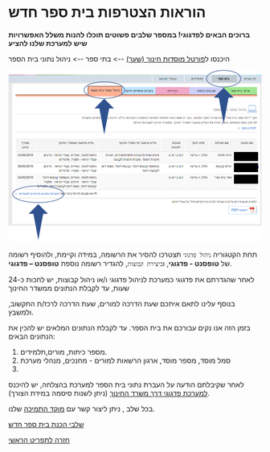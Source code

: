 # הוראות הצטרפות בית ספר חדש
**ברוכים הבאים לפדגוגי! במספר שלבים פשוטים תוכלו להנות משלל האפשרויות שיש למערכת שלנו להציע**

היכנסו ל[פורטל מוסדות חינוך (שער)](http://edu.gov.il/sites/Shaar/Pages/HomePage.aspx) --> בתי ספר --> ניהול נתוני בית הספר

![1](images/1.png)

תחת הקטגוריה `ניהול פדגוגי` תצטרכו להסיר את הרשומה, במידה וקיימת, ולהוסיף רשומה של **טופסנט - פדגוגי**, ו`ביצירת קבוצות`, להגדיר רשומה נוספת **טופסנט – פדגוגי**. 

לאחר שהגדרתם את פדגוגי כמערכת לניהול פדגוגי ו/או ניהול קבוצות, יש לחכות כ-24 שעות, עד לקבלת הנתונים ממשדר החינוך

בנוסף עלינו לתאם איתכם שעת הדרכה למורים, שעת הדרכה לרכז/ת התקשוב, ולמשבץ.

בזמן הזה אנו נקים עבורכם את בית הספר. עד לקבלת הנתונים המלאים יש להכין את הנתונים הבאים:

1. מספר כיתות, מורים,תלמידים.
2. סמל מוסד, מספר מוסד, ארגון הרשאות למורים - מחנכים, מנהלי מערכת
3. 

לאחר שקיבלתם הודעה על העברת נתוני בית הספר למערכת בהצלחה, יש להיכנס [למערכת פדגוגי דרך משרד החינוך](https://pedagogy.co.il/api/v1/student/auth/login/idm) (ניתן לשנות סיסמה במידת הצורך).

בכל שלב , ניתן ליצור קשר עם [מוקד התמיכה](https://pedagogy.co.il/pages/contact.html) שלנו.


[שלבי הכנת בית ספר חדש](new-school-start/README.md)

[חזרה לתפריט הראשי](../README.md)